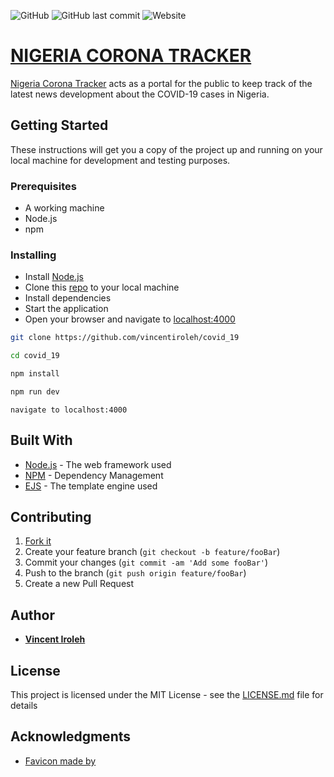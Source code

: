 ![GitHub](https://img.shields.io/github/license/vincentiroleh/covid_19)
![GitHub last commit](https://img.shields.io/github/last-commit/vincentiroleh/covid_19)
![Website](https://img.shields.io/website?up_color=blue&up_message=online&url=https%3A%2F%2Fvincentiroleh.github.io%2Fcovid_19)

# [NIGERIA CORONA TRACKER](https://vincentiroleh.github.io/covid_19)

[Nigeria Corona Tracker](https://vincentiroleh.github.io/covid_19) acts as a portal for the public to keep track of the latest news development about the COVID-19 cases in Nigeria.

## Getting Started

These instructions will get you a copy of the project up and running on your local machine for development and testing purposes.

### Prerequisites

- A working machine
- Node.js
- npm


### Installing
- Install [Node.js](https://nodejs.org)
- Clone this [repo](https://github.com/vincentiroleh/covid_19) to your local machine
- Install dependencies 
- Start the application
- Open your browser and navigate to [localhost:4000](localhost:4000)

```bash
git clone https://github.com/vincentiroleh/covid_19
```

```bash
cd covid_19
```

```bash
npm install
```

```bash
npm run dev
```

```
navigate to localhost:4000
```

## Built With

* [Node.js](https://expressjs.com) - The web framework used
* [NPM](https://www.npmjs.com/) - Dependency Management
* [EJS](https://ejs.co/) - The template engine used


## Contributing

1. [Fork it](https://vincentiroleh.github.io/covid_19)
2. Create your feature branch (`git checkout -b feature/fooBar`)
3. Commit your changes (`git commit -am 'Add some fooBar'`)
4. Push to the branch (`git push origin feature/fooBar`)
5. Create a new Pull Request


## Author

* **[Vincent Iroleh](https://iroleh.me)**


## License

This project is licensed under the MIT License - see the [LICENSE.md](LICENSE.md) file for details

## Acknowledgments

* [Favicon made by](https://www.flaticon.com/authors/freepik)
